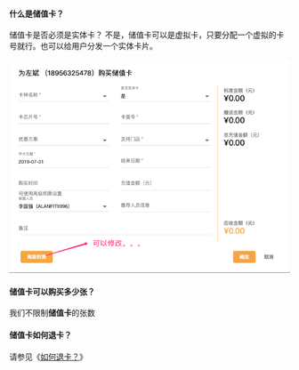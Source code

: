 #### 什么是储值卡？

储值卡是否必须是实体卡？
不是，储值卡可以是虚拟卡，只要分配一个虚拟的卡号就行。也可以给用户分发一个实体卡片。

![image-20190731143416062](../assets/studio/image-20190731143416062.png)

#### 储值卡可以购买多少张？

我们不限制**储值卡**的张数

#### 储值卡如何退卡？

请参见《[如何退卡？]()》